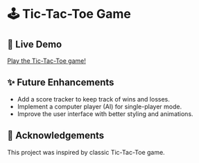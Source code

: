 # 🕹️ Tic-Tac-Toe Game

## 🚀 Live Demo

[Play the Tic-Tac-Toe game!](https://udaydocs.github.io/Tic-Tac-Toe/)

## ✨ Future Enhancements

*   Add a score tracker to keep track of wins and losses.
*   Implement a computer player (AI) for single-player mode.
*   Improve the user interface with better styling and animations.

## 🎉 Acknowledgements

This project was inspired by classic Tic-Tac-Toe game.
